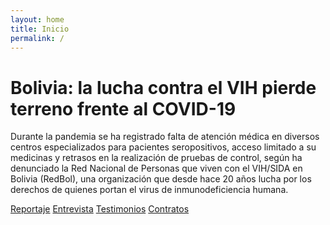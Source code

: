 ```yaml
---
layout: home
title: Inicio
permalink: /
---
```


# Bolivia: la lucha contra el VIH pierde terreno frente al COVID-19

Durante la pandemia se ha registrado falta de atención médica en diversos centros
especializados para pacientes seropositivos, acceso limitado a su medicinas y retrasos
en la realización de pruebas de control, según ha denunciado la Red Nacional de
Personas que viven con el VIH/SIDA en Bolivia (RedBol), una organización que desde
hace 20 años lucha por los derechos de quienes portan el virus de inmunodeficiencia
humana.

[Reportaje](/2018/11/27/reportaje.html)
[Entrevista](/entrevista/)
[Testimonios](/testimonios/)
[Contratos](/contratos/)
